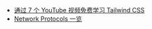- [通过 7 个 YouTube 视频免费学习 Tailwind CSS](https://twitter.com/knowledgefxg/status/1759229783727018089)
- [Network Protocols 一览](https://twitter.com/LetsDefendIO/status/1759231311313551736)